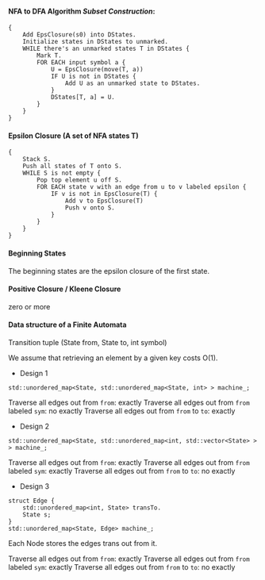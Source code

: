 
#### NFA to DFA Algorithm *Subset Construction*: 
```
{
    Add EpsClosure(s0) into DStates.
    Initialize states in DStates to unmarked.
    WHILE there's an unmarked states T in DStates {
        Mark T.
        FOR EACH input symbol a {
            U = EpsClosure(move(T, a))
            IF U is not in DStates {
                Add U as an unmarked state to DStates.
            }
            DStates[T, a] = U.
        }
    }
}
```

#### Epsilon Closure (A set of NFA states T)
```
{
    Stack S.
    Push all states of T onto S.
    WHILE S is not empty {
        Pop top element u off S.
        FOR EACH state v with an edge from u to v labeled epsilon {
            IF v is not in EpsClosure(T) {
                Add v to EpsClosure(T)
                Push v onto S.
            }
        }
    }
}
```

#### Beginning States
 
The beginning states are the epsilon closure of the first state.

#### Positive Closure / Kleene Closure

zero or more

#### Data structure of a Finite Automata

Transition tuple (State from, State to, int symbol)

We assume that retrieving an element by a given key costs O(1).

+ Design 1
```
std::unordered_map<State, std::unordered_map<State, int> > machine_;
```
Traverse all edges out from `from`: exactly
Traverse all edges out from `from` labeled `sym`: no exactly
Traverse all edges out from `from` to `to`: exactly

+ Design 2
```
std::unordered_map<State, std::unordered_map<int, std::vector<State> > > machine_;
```
Traverse all edges out from `from`: exactly
Traverse all edges out from `from` labeled `sym`: exactly
Traverse all edges out from `from` to `to`: no exactly

+ Design 3
```
struct Edge {
    std::unordered_map<int, State> transTo.
    State s;
}
std::unordered_map<State, Edge> machine_;
```
Each Node stores the edges trans out from it.

Traverse all edges out from `from`: exactly
Traverse all edges out from `from` labeled `sym`: exactly
Traverse all edges out from `from` to `to`: no exactly
